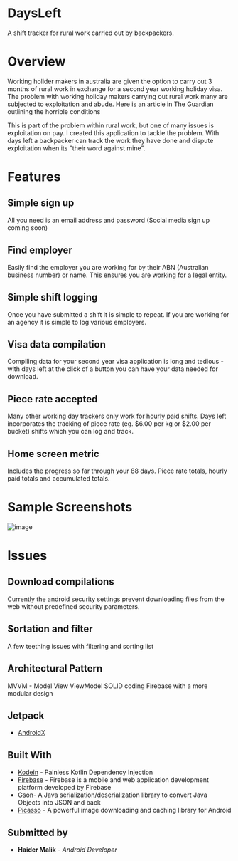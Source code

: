 # DaysLeft

A shift tracker for rural work carried out by backpackers.

# Overview

Working holider makers in australia are given the option to carry out 3 months of rural work in exchange for a second year working holiday visa. The problem with working holiday makers carrying out rural work many are subjected to exploitation and abude. 
Here is an article in The Guardian outlining the horrible conditions

This is part of the problem within rural work, but one of many issues is exploitation on pay. I created this application to tackle the problem.
With days left a backpacker can track the work they have done and dispute exploitation when its "their word against mine".

# Features

## Simple sign up
All you need is an email address and password (Social media sign up coming soon)

## Find employer
Easily find the employer you are working for by their ABN (Australian business number) or name. This ensures you are working for a legal entity.

## Simple shift logging
Once you have submitted a shift it is simple to repeat. If you are working for an agency it is simple to log various employers.

## Visa data compilation
Compiling data for your second year visa application is long and tedious - with days left at the click of a button you can have your data needed for download.

## Piece rate accepted
Many other working day trackers only work for hourly paid shifts. Days left incorporates the tracking of piece rate (eg. $6.00 per kg or $2.00 per bucket) shifts which you can log and track.

## Home screen metric
Includes the progress so far through your 88 days. Piece rate totals, hourly paid totals and accumulated totals.

# Sample Screenshots

![image](https://photos.app.goo.gl/UJ1o7konnUfciHgQ7)

# Issues

## Download compilations 
Currently the android security settings prevent downloading files from the web without predefined security parameters.

## Sortation and filter
A few teething issues with filtering and sorting list

## Architectural Pattern

MVVM - Model View ViewModel
SOLID coding
Firebase with a more modular design

## Jetpack

* [AndroidX](https://developer.android.com/jetpack)

## Built With

* [Kodein](https://github.com/Kodein-Framework/Kodein-DI) - Painless Kotlin Dependency Injection
* [Firebase](https://firebase.google.com/) - Firebase is a mobile and web application development platform developed by Firebase
* [Gson](https://github.com/google/gson)- A Java serialization/deserialization library to convert Java Objects into JSON and back
* [Picasso](https://square.github.io/picasso/) - A powerful image downloading and caching library for Android

## Submitted by

* **Haider Malik** - *Android Developer*

